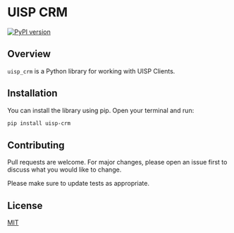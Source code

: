 # UISP CRM

[![PyPI version](https://badge.fury.io/py/uisp-crm.svg)](https://badge.fury.io/py/uisp-crm)

## Overview

`uisp_crm` is a Python library for working with UISP Clients.

## Installation

You can install the library using pip. Open your terminal and run:

```bash
pip install uisp-crm
```
## Contributing

Pull requests are welcome. For major changes, please open an issue first
to discuss what you would like to change.

Please make sure to update tests as appropriate.

## License

[MIT](https://choosealicense.com/licenses/mit/)